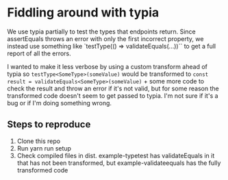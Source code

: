 # Fiddling around with typia

We use typia partially to test the types that endpoints return. Since assertEquals
throws an error with only the first incorrect property, we instead use something
like `testType(() => validateEquals(...))`` to get a full report of all the errors.

I wanted to make it less verbose by using a custom transform ahead of typia so
`testType<SomeType>(someValue)` would be transformed to `const result = validateEquals<SomeType>(someValue)` + some more code to check the result and throw an error if it's not valid, but for some reason the transformed code doesn't seem
to get passed to typia. I'm not sure if it's a bug or if I'm doing something wrong.

## Steps to reproduce

1. Clone this repo
2. Run yarn run setup
3. Check compiled files in dist. example-typetest has validateEquals in it that has not been transformed, but example-validateequals has the fully transformed code
